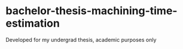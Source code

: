 # bachelor-thesis-machining-time-estimation
Developed for my undergrad thesis, academic purposes only
